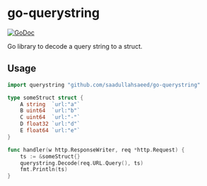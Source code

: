 # go-querystring

[![GoDoc](https://godoc.org/github.com/saadullahsaeed/go-querystring?status.svg)](https://godoc.org/github.com/saadullahsaeed/go-querystring) 

Go library to decode a query string to a struct.

## Usage 

```go
import querystring "github.com/saadullahsaeed/go-querystring"

type someStruct struct {
	A string  `url:"a"`
	B uint64  `url:"b"`
	C uint64  `url:"-"`
	D float32 `url:"d"`
	E float64 `url:"e"`
}

func handler(w http.ResponseWriter, req *http.Request) {
    ts := &someStruct{}
    querystring.Decode(req.URL.Query(), ts)
    fmt.Println(ts)
}
```
